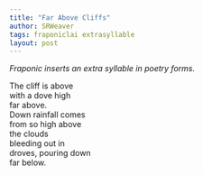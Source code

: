 ```yaml
---
title: "Far Above Cliffs"
author: SRWeaver
tags: fraponiclai extrasyllable
layout: post
---
```

<i>Fraponic inserts an extra syllable in poetry forms.</i>

The cliff is above<br />
with a dove high<br />
far above.<br />
Down rainfall comes<br />
from so high above<br />
the clouds<br />
bleeding out in<br />
droves, pouring down<br />
far below.
